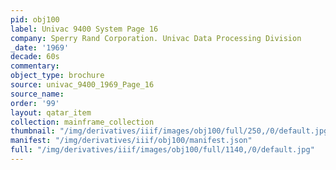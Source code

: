 ```yaml
---
pid: obj100
label: Univac 9400 System Page 16
company: Sperry Rand Corporation. Univac Data Processing Division
_date: '1969'
decade: 60s
commentary:
object_type: brochure
source: univac_9400_1969_Page_16
source_name:
order: '99'
layout: qatar_item
collection: mainframe_collection
thumbnail: "/img/derivatives/iiif/images/obj100/full/250,/0/default.jpg"
manifest: "/img/derivatives/iiif/obj100/manifest.json"
full: "/img/derivatives/iiif/images/obj100/full/1140,/0/default.jpg"
---
```

